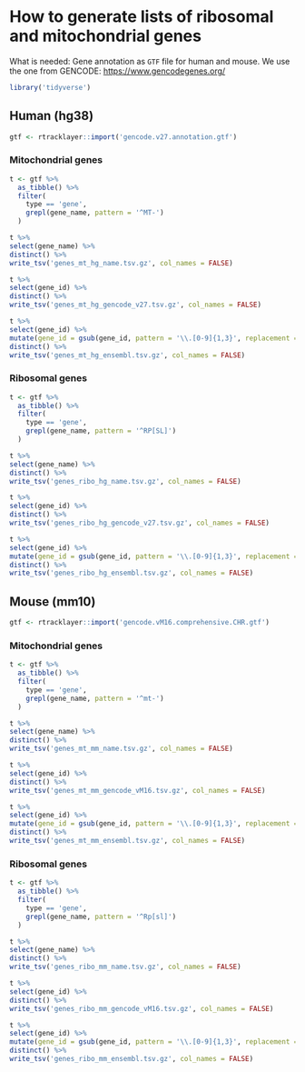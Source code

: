 # How to generate lists of ribosomal and mitochondrial genes

What is needed: Gene annotation as `GTF` file for human and mouse.
We use the one from GENCODE: <https://www.gencodegenes.org/>

```r
library('tidyverse')
```

## Human (hg38)

```r
gtf <- rtracklayer::import('gencode.v27.annotation.gtf')
```

### Mitochondrial genes

```r
t <- gtf %>%
  as_tibble() %>%
  filter(
    type == 'gene',
    grepl(gene_name, pattern = '^MT-')
  )

t %>%
select(gene_name) %>%
distinct() %>%
write_tsv('genes_mt_hg_name.tsv.gz', col_names = FALSE)

t %>%
select(gene_id) %>%
distinct() %>%
write_tsv('genes_mt_hg_gencode_v27.tsv.gz', col_names = FALSE)

t %>%
select(gene_id) %>%
mutate(gene_id = gsub(gene_id, pattern = '\\.[0-9]{1,3}', replacement = '')) %>%
distinct() %>%
write_tsv('genes_mt_hg_ensembl.tsv.gz', col_names = FALSE)
```

### Ribosomal genes

```r
t <- gtf %>%
  as_tibble() %>%
  filter(
    type == 'gene',
    grepl(gene_name, pattern = '^RP[SL]')
  )

t %>%
select(gene_name) %>%
distinct() %>%
write_tsv('genes_ribo_hg_name.tsv.gz', col_names = FALSE)

t %>%
select(gene_id) %>%
distinct() %>%
write_tsv('genes_ribo_hg_gencode_v27.tsv.gz', col_names = FALSE)

t %>%
select(gene_id) %>%
mutate(gene_id = gsub(gene_id, pattern = '\\.[0-9]{1,3}', replacement = '')) %>%
distinct() %>%
write_tsv('genes_ribo_hg_ensembl.tsv.gz', col_names = FALSE)
```

## Mouse (mm10)

```r
gtf <- rtracklayer::import('gencode.vM16.comprehensive.CHR.gtf')
```

### Mitochondrial genes

```r
t <- gtf %>%
  as_tibble() %>%
  filter(
    type == 'gene',
    grepl(gene_name, pattern = '^mt-')
  )

t %>%
select(gene_name) %>%
distinct() %>%
write_tsv('genes_mt_mm_name.tsv.gz', col_names = FALSE)

t %>%
select(gene_id) %>%
distinct() %>%
write_tsv('genes_mt_mm_gencode_vM16.tsv.gz', col_names = FALSE)

t %>%
select(gene_id) %>%
mutate(gene_id = gsub(gene_id, pattern = '\\.[0-9]{1,3}', replacement = '')) %>%
distinct() %>%
write_tsv('genes_mt_mm_ensembl.tsv.gz', col_names = FALSE)
```

### Ribosomal genes

```r
t <- gtf %>%
  as_tibble() %>%
  filter(
    type == 'gene',
    grepl(gene_name, pattern = '^Rp[sl]')
  )

t %>%
select(gene_name) %>%
distinct() %>%
write_tsv('genes_ribo_mm_name.tsv.gz', col_names = FALSE)

t %>%
select(gene_id) %>%
distinct() %>%
write_tsv('genes_ribo_mm_gencode_vM16.tsv.gz', col_names = FALSE)

t %>%
select(gene_id) %>%
mutate(gene_id = gsub(gene_id, pattern = '\\.[0-9]{1,3}', replacement = '')) %>%
distinct() %>%
write_tsv('genes_ribo_mm_ensembl.tsv.gz', col_names = FALSE)
```
